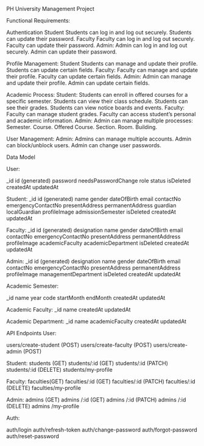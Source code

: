 PH University Management Project 

Functional Requirements: 

Authentication
Student 
Students can log in and log out securely.
Students can update their password.
Faculty
Faculty can log in and log out securely.
Faculty can update their password.
Admin:
Admin can log in and log out securely.
Admin can update their password.

Profile Management: 
Student
Students can manage and update their profile.
Students can update certain fields.
Faculty: 
Faculty can manage and update their profile.
Faculty can update certain fields.
Admin: 
Admin can manage and update their profile.
Admin can update certain fields.

Academic Process:
Student:
Students can enroll in offered courses for a specific semester.
Students can view their class schedule.
Students can see their grades.
Students can view notice boards and events.
Faculty:
Faculty can manage student grades.
Faculty can access student’s personal and academic information.
Admin:
Admin can manage multiple processes:
Semester.
Course.
Offered Course.
Section.
Room.
Building.

User Management:
Admin:
Admins can manage multiple accounts.
Admin can block/unblock users.
Admin can change user passwords.



















Data Model

User:

_id
id (generated)
password
needsPasswordChange
role
status
isDeleted
createdAt
updatedAt


Student:
_id
id  (generated)
name
gender
dateOfBirth
email
contactNo
emergencyContactNo
presentAddress
permanentAddress
guardian
localGuardian
profileImage
admissionSemester
isDeleted
createdAt
updatedAt


Faculty:
_id
id  (generated)
designation
name
gender
dateOfBirth
email
contactNo
emergencyContactNo
presentAddress
permanentAddress
profileImage
academicFaculty
academicDepartment
isDeleted
createdAt
updatedAt



Admin:
_id
id  (generated)
designation
name
gender
dateOfBirth
email
contactNo
emergencyContactNo
presentAddress
permanentAddress
profileImage
managementDepartment
isDeleted
createdAt
updatedAt



Academic Semester:

_id
name
year
code
startMonth
endMonth
createdAt
updatedAt


Academic Faculty:
_id
name
createdAt
updatedAt


Academic Department:
_id
name
academicFaculty
createdAt
updatedAt




API Endpoints
User:

users/create-student (POST)
users/create-faculty (POST)
users/create-admin (POST)


Student:
students (GET)
students/:id (GET)
students/:id (PATCH)
students/:id (DELETE)
students/my-profile

 
Faculty:
faculties(GET)
faculties/:id (GET)
faculties/:id (PATCH)
faculties/:id (DELETE)
faculties/my-profile

Admin:
admins (GET)
admins /:id (GET)
admins /:id (PATCH)
admins /:id (DELETE)
admins /my-profile

Auth:

auth/login
auth/refresh-token
auth/change-password
auth/forgot-password
auth/reset-password








	
